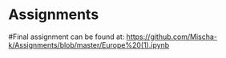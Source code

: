 # Assignments
#Final assignment can be found at: https://github.com/Mischa-k/Assignments/blob/master/Europe%20(1).ipynb
